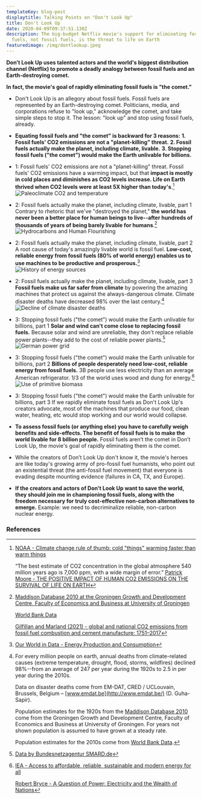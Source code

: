 ```yaml
---
templateKey: blog-post
displaytitle: Talking Points on "Don't Look Up"
title: Don't Look Up
date: 2020-04-09T09:37:51.130Z
description: The big-budget Netflix movie's support for eliminating fossil
  fuels, not fossil fuels, is the threat to life on Earth
featuredimage: /img/dontlookup.jpeg
---
```

**Don’t Look Up uses talented actors and the world's biggest distribution channel (Netflix) to promote a deadly analogy between fossil fuels and an Earth-destroying comet.**

**In fact, the movie's goal of rapidly eliminating fossil fuels is "the comet."**

- Don't Look Up is an allegory about fossil fuels. Fossil fuels are represented by an Earth-destroying comet.
Politicians, media, and corporations refuse to "look up," acknowledge the comet, and take simple steps to stop it.
The lesson: "look up" and stop using fossil fuels, already.

- **Equating fossil fuels and "the comet" is backward for 3 reasons:**
    **1. Fossil fuels' CO2 emissions are not a "planet-killing" threat.**
    **2. Fossil fuels actually make the planet, including climate, livable.**
    **3. Stopping fossil fuels ("the comet") would make the Earth unlivable for billions.**

- 1: Fossil fuels' CO2 emissions are not a "planet-killing" threat.
Fossil fuels' CO2 emissions have a warming impact, but that **impact is mostly in cold places and diminishes as CO2 levels increase. Life on Earth thrived when CO2 levels were at least 5X higher than today's**.[^1]
![Paleoclimate CO2 and temperature](/img/art-27-co2-and-temperature-used-to-be-much-much-higher-and-they-re-not-consistently-correlated.png)

- 2: Fossil fuels actually make the planet, including climate, livable, part 1
Contrary to rhetoric that we've "destroyed the planet," **the world has never been a better place for human beings to live--after hundreds of thousands of years of being barely livable for humans**.[^2]
![Hydrocarbons and Human Flourishing](/img/art-07-the-hydrocarbons-and-human-flourishing-hockey-sticks.png)

- 2: Fossil fuels actually make the planet, including climate, livable, part 2
A root cause of today's amazingly livable world is fossil fuel. **Low-cost, reliable energy from fossil fuels (80% of world energy) enables us to use machines to be productive and prosperous.**[^3]
![History of energy sources](/img/art-c-only-fossil-fuels-provide-low-cost-on-demand-versatile-global-scale-energy.png)

- 2: Fossil fuels actually make the planet, including climate, livable, part 3
**Fossil fuels make us far safer from climate** by powering the amazing machines that protect us against the always-dangerous climate. Climate disaster deaths have decreased 98% over the last century.[^4]
![Decline of climate disaster deaths](/img/art-03-more-fossil-fuel-use-plummeting-climate-related-disaster-deaths.png)

- 3: Stopping fossil fuels ("the comet") would make the Earth unlivable for billions, part 1
**Solar and wind can't come close to replacing fossil fuels.**
Because solar and wind are unreliable, they don't replace reliable power plants--they add to the cost of reliable power plants.[^5]
![German power grid](/img/art-15-no-matter-how-much-solar-and-wind-you-build-you-can-never-rely-on-them.png)

- 3: Stopping fossil fuels ("the comet") would make the Earth unlivable for billions, part 2
**Billions of people desperately need low-cost, reliable energy from fossil fuels.** 3B people use less electricity than an average American refrigerator. 1/3 of the world uses wood and dung for energy.[^6]
![Use of primitive biomass](/img/art-b-33-of-the-world-uses-wood-and-dung.png)

- 3: Stopping fossil fuels ("the comet") would make the Earth unlivable for billions, part 3
If we rapidly eliminate fossil fuels as Don't Look Up's creators advocate, most of the machines that produce our food, clean water, heating, etc would stop working and our world would collapse.

- **To assess fossil fuels (or anything else) you have to carefully weigh benefits and side-effects. The benefit of fossil fuels is to make the world livable for 8 billion people.** Fossil fuels aren’t the comet in Don’t Look Up, the movie's goal of rapidly eliminating them is the comet.

- While the creators of Don’t Look Up don't know it, the movie's heroes are like today's growing army of pro-fossil fuel humanists, who point out an existential threat (the anti-fossil fuel movement) that everyone is evading despite mounting evidence (failures in CA, TX, and Europe).

- **If the creators and actors of Don’t Look Up want to save the world, they should join me in championing fossil fuels, along with the freedom necessary for truly cost-effective non-carbon alternatives to emerge.** Example: we need to decriminalize reliable, non-carbon nuclear energy.


### References

[^1]:
    [NOAA - Climate change rule of thumb: cold "things" warming faster than warm things](https://www.climate.gov/news-features/blogs/beyond-data/climate-change-rule-thumb-cold-things-warming-faster-warm-things)

    “The best estimate of CO2 concentration in the global atmosphere 540 million years ago is 7,000 ppm, with a wide margin of error.”
    [Patrick Moore - THE POSITIVE IMPACT OF HUMAN CO2 EMISSIONS ON THE SURVIVAL OF LIFE ON EARTH](https://fcpp.org/wp-content/uploads/2016/06/Moore-Positive-Impact-of-Human-CO2-Emissions.pdf)

[^2]:
    [Maddison Database 2010 at the Groningen Growth and Development Centre, Faculty of Economics and Business at University of Groningen](https://www.rug.nl/ggdc/historicaldevelopment/maddison/)

    [World Bank Data](https://data.worldbank.org/)

    [Gilfillan and Marland (2021) - global and national CO2 emissions from fossil fuel combustion and cement manufacture: 1751–2017](https://doi.org/10.5194/essd-13-1667-2021)

[^3]: [Our World in Data - Energy Production and Consumption](https://ourworldindata.org/energy-production-consumption#how-much-energy-does-the-world-consume)
     
[^4]:
    For every million people on earth, annual deaths from climate-related causes (extreme temperature, drought, flood, storms, wildfires) declined 98%--from an average of 247 per year during the 1920s to 2.5 in per year during the 2010s.

    Data on disaster deaths come from EM-DAT, CRED / UCLouvain, Brussels, Belgium – [www.emdat.be](http://www.emdat.be/) (D. Guha-Sapir).

    Population estimates for the 1920s from the [Maddison Database 2010](https://www.rug.nl/ggdc/historicaldevelopment/maddison/releases/maddison-database-2010) come from the Groningen Growth and Development Centre, Faculty of Economics and Business at University of Groningen. For years not shown population is assumed to have grown at a steady rate.

    Population estimates for the 2010s come from [World Bank Data](https://data.worldbank.org/indicator/SP.POP.TOTL).   

[^5]: [Data by Bundesnetzagentur SMARD.de](https://www.smard.de/)

[^6]:
    [IEA - Access to affordable, reliable, sustainable and modern energy for all](https://www.iea.org/reports/sdg7-data-and-projections)

    [Robert Bryce - A Question of Power: Electricity and the Wealth of Nations](https://www.amazon.com/Question-Power-Electricity-Wealth-Nations/dp/1610397495/)